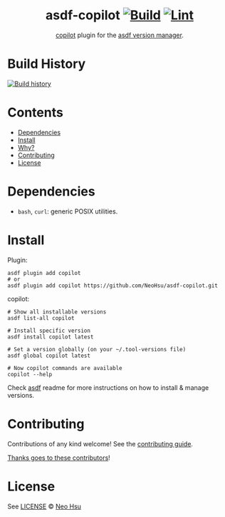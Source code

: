 <div align="center">

# asdf-copilot [![Build](https://github.com/NeoHsu/asdf-copilot/actions/workflows/build.yml/badge.svg)](https://github.com/NeoHsu/asdf-copilot/actions/workflows/build.yml) [![Lint](https://github.com/NeoHsu/asdf-copilot/actions/workflows/lint.yml/badge.svg)](https://github.com/NeoHsu/asdf-copilot/actions/workflows/lint.yml)


[copilot](https://aws.github.io/copilot-cli/) plugin for the [asdf version manager](https://asdf-vm.com).

</div>

# Build History

[![Build history](https://buildstats.info/github/chart/NeoHsu/asdf-copilot?branch=main)](https://github.com/NeoHsu/asdf-copilot/actions)

# Contents

- [Dependencies](#dependencies)
- [Install](#install)
- [Why?](#why)
- [Contributing](#contributing)
- [License](#license)

# Dependencies

- `bash`, `curl`: generic POSIX utilities.

# Install

Plugin:

```shell
asdf plugin add copilot
# or
asdf plugin add copilot https://github.com/NeoHsu/asdf-copilot.git
```

copilot:

```shell
# Show all installable versions
asdf list-all copilot

# Install specific version
asdf install copilot latest

# Set a version globally (on your ~/.tool-versions file)
asdf global copilot latest

# Now copilot commands are available
copilot --help
```

Check [asdf](https://github.com/asdf-vm/asdf) readme for more instructions on how to
install & manage versions.

# Contributing

Contributions of any kind welcome! See the [contributing guide](contributing.md).

[Thanks goes to these contributors](https://github.com/NeoHsu/asdf-copilot/graphs/contributors)!

# License

See [LICENSE](LICENSE) © [Neo Hsu](https://github.com/NeoHsu/)
